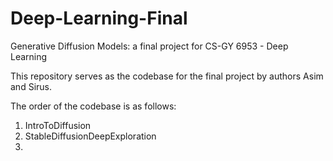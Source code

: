 # Deep-Learning-Final
 Generative Diffusion Models: a final project for CS-GY 6953 - Deep Learning
 
This repository serves as the codebase for the final project by authors Asim and Sirus.

The order of the codebase is as follows:
1. IntroToDiffusion
2. StableDiffusionDeepExploration
3. 
